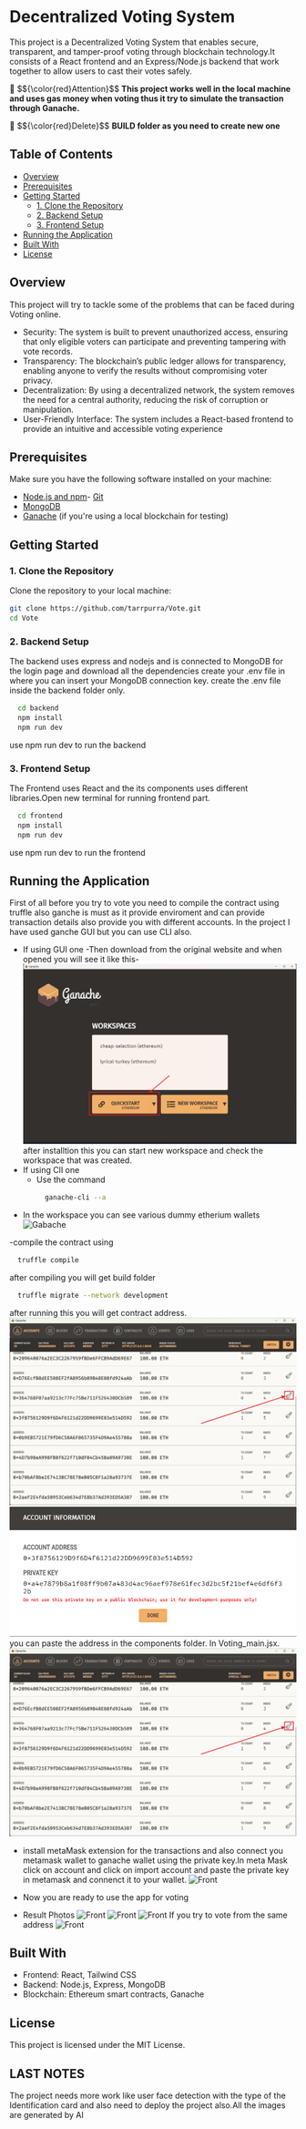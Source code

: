 # Decentralized Voting System
This project is a Decentralized Voting System that enables secure, transparent, and tamper-proof voting through blockchain technology.It consists of a React frontend and an Express/Node.js backend that work together to allow users to cast their votes safely.
<p>🚨 $${\color{red}Attention}$$ <b>This project  works well in the local machine and uses gas money when voting thus it try to simulate the transaction through Ganache.</b></p>
<p>🚨 $${\color{red}Delete}$$ <b> BUILD folder as you need to create new one </b> </p>

## Table of Contents

- [Overview](#overview)
- [Prerequisites](#prerequisites)
- [Getting Started](#getting-started)
  - [1. Clone the Repository](#1-clone-the-repository)
  - [2. Backend Setup](#2-backend-setup)
  - [3. Frontend Setup](#3-frontend-setup)
- [Running the Application](#running-the-application)
- [Built With](#built-with)
- [License](#license)

## Overview
This project will try to tackle some of the problems that can be faced during Voting online.
- Security: The system is built to prevent unauthorized access, ensuring that only eligible voters can participate and preventing tampering with vote records.
- Transparency: The blockchain’s public ledger allows for transparency, enabling anyone to verify the results without compromising voter privacy.
- Decentralization: By using a decentralized network, the system removes the need for a central authority, reducing the risk of corruption or manipulation.
- User-Friendly Interface: The system includes a React-based frontend to provide an intuitive and accessible voting experience

## Prerequisites

Make sure you have the following software installed on your machine:
- [Node.js and npm](https://nodejs.org/)- [Git](https://git-scm.com/)
- [MongoDB](https://www.mongodb.com/)
- [Ganache](https://trufflesuite.com/ganache/) (if you're using a local blockchain for testing)

## Getting Started

### 1. Clone the Repository

Clone the repository to your local machine:
```bash 
git clone https://github.com/tarrpurra/Vote.git
cd Vote
```

### 2. Backend Setup
<p>
The backend uses express and nodejs and is connected to MongoDB for the login page and download all the dependencies
create your .env file in where you can insert your MongoDB connection key. create the .env file inside the backend folder only.
</p>

```bash
  cd backend
  npm install
  npm run dev
```
use npm run dev to run the backend

### 3. Frontend Setup
The Frontend uses React and the its components uses different libraries.Open new terminal for running frontend part.
```bash
  cd frontend
  npm install
  npm run dev
```
use npm run dev to run the frontend


## Running the Application
First of all before you try to vote you need to compile the contract using truffle also ganche is must as it provide enviroment and can provide transaction details also provide you with different accounts. In the project I have used ganche GUI but you can use CLI also.
- If using GUI one
  -Then download from the original website and when opened you will see it like this-
  ![Ganache](https://github.com/tarrpurra/Vote/blob/main/images/gancahe-Gui.png "Ganache")
after installtion this you can start new workspace and check the workspace that was created.
- If using ClI one
   - Use the command
     ```bash
       ganache-cli --a
     ```
- In the workspace you can see various dummy etherium wallets
    ![Gabache](https://github.com/tarrpurra/Vote/blob/main/images/gancahe-Gui2.png"Ganache")

-compile the contract using 
```bash
  truffle compile
```
after compiling you will get build folder 
```bash
  truffle migrate --network development
```
after running this you will get contract address.
![GUI](https://github.com/tarrpurra/Vote/blob/main/images/gancahe-Gui3.png "GUI")
![GUI](https://github.com/tarrpurra/Vote/blob/main/images/Ganche.png "GUI")
you can paste the address in the components folder. In Voting_main.jsx.
     ![GUI](https://github.com/tarrpurra/Vote/blob/main/images/gancahe-Gui3.png "GUI")

  - install metaMask extension  for the transactions and also connect you metamask wallet to ganache wallet using the private key.In meta Mask click on account and click on import account and paste the private key in metamask and connenct it to your wallet. 
     ![Front](https://github.com/tarrpurra/Vote/blob/main/images/frontend.png"frontend")
    
- Now you are ready to use the app for voting
- Result Photos
    ![Front](https://github.com/tarrpurra/Vote/blob/main/images/front1.png"frontend")
    ![Front](https://github.com/tarrpurra/Vote/blob/main/images/front2.png"frontend")
    ![Front](https://github.com/tarrpurra/Vote/blob/main/images/front3.png"frontend")
  If you try to vote from the same address 
    ![Front](https://github.com/tarrpurra/Vote/blob/main/images/front4.png"frontend")
  


## Built With

- Frontend: React, Tailwind CSS
- Backend: Node.js, Express, MongoDB
- Blockchain: Ethereum smart contracts, Ganache

## License

This project is licensed under the MIT License.

## LAST NOTES
The project needs more work like user face detection with the type of the Identification card and also need to deploy the project also.All the images are generated by AI
